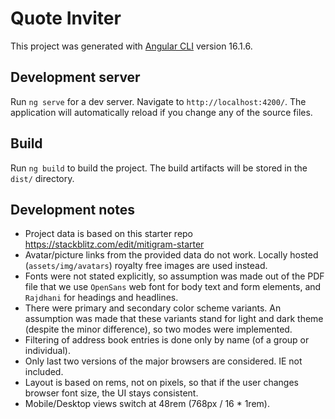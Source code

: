 # Quote Inviter

This project was generated with [Angular CLI](https://github.com/angular/angular-cli) version 16.1.6.

## Development server

Run `ng serve` for a dev server. Navigate to `http://localhost:4200/`. The application will automatically reload if you change any of the source files.

## Build

Run `ng build` to build the project. The build artifacts will be stored in the `dist/` directory.

## Development notes

* Project data is based on this starter repo https://stackblitz.com/edit/mitigram-starter
* Avatar/picture links from the provided data do not work. Locally hosted (`assets/img/avatars`) royalty free images are used instead.
* Fonts were not stated explicitly, so assumption was made out of the PDF file that we use `OpenSans` web font for body text and form elements, and `Rajdhani` for headings and headlines.
* There were primary and secondary color scheme variants. An assumption was made that these variants stand for light and dark theme (despite the minor difference), so two modes were implemented.
* Filtering of address book entries is done only by name (of a group or individual).
* Only last two versions of the major browsers are considered. IE not included.
* Layout is based on rems, not on pixels, so that if the user changes browser font size, the UI stays consistent.
* Mobile/Desktop views switch at 48rem (768px / 16 * 1rem).